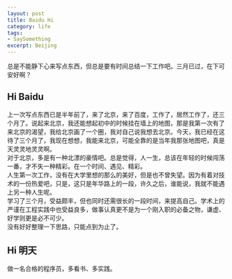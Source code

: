 ```yaml
---
layout: post
title: Baidu Hi
category: life
tags:
- SaySomething
excerpt: Beijing
---
```


总是不能静下心来写点东西，但总是要有时间总结一下工作吧。三月已过，在下可安好啊？    

## Hi Baidu    
上一次写点东西已是半年前了，来了北京，来了百度，工作了，居然工作了，还三个月了。说起来北京，我还能想起初中的时候挂在墙上的地图，那是我第一次有了来北京的渴望，我给北京画了一个圈，我对自己说我想去北京。今天，我已经在这待了三个月了，我现在想想，我能来北京，可能全靠的是当年我那张地图吧，真是天灵灵地灵灵啊。    
对于北京，多是有一种北漂的豪情吧。总是觉得，人一生，总该在年轻的时候闯荡一番，才不失一种精彩。在一个时间、遇见、精彩。    
人生第一次工作，没有在大学里想的那么的美好，但是也不曾失望。因为有着对技术的一份热爱吧，只是，这只是年华路上的一段，许久之后，谁能说，我就不能遇上另一种人生呢。    
学习了三个月，受益颇丰，但也同时还需很长的一段时间，来提高自己。学术上的严谨在工程实践中也受益良多，做事认真更不是为一个刚入职的必备之物，谦虚、好学则更是必不可少。    
没有好好整理一下思路，只能点到为止了。    

## Hi 明天
做一名合格的程序员，多看书、多实践。 